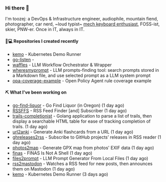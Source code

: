 ### Hi there 👋

I'm toozej: a DevOps & Infrastructure engineer, audiophile, mountain fiend, photographer, car nerd, ~loud typist~ [mech keyboard enthusiast](https://github.com/toozej/keebs), FOSS-ist, skier, PNW-er. Once in IT, always in IT.

#### 👨💻 Repositories I created recently

- [kemo](https://github.com/toozej/kemo) - Kubernetes Demo Runner
- [go-listen](https://github.com/toozej/go-listen) - 
- [waffles](https://github.com/toozej/waffles) - LLM Workflow Orchestrator & Wrapper
- [wheresmyprompt](https://github.com/toozej/wheresmyprompt) - LLM prompts-finding tool: search prompts stored in a Markdown file, and use selected prompt as a LLM system prompt
- [opa-coverage-example](https://github.com/toozej/opa-coverage-example) - Open Policy Agent rule coverage example

#### ⛏️ What I've been working on

- [go-find-liquor](https://github.com/toozej/go-find-liquor) - Go Find Liquor (in Oregon) (1 day ago)
- [RSSFFS](https://github.com/toozej/RSSFFS) - RSS Feed Finder [and] Subscriber (1 day ago)
- [trails-completionist](https://github.com/toozej/trails-completionist) - Golang application to parse a list of trails, then display a searchable HTML table for ease of tracking completion of trails. (1 day ago)
- [url2anki](https://github.com/toozej/url2anki) - Generate Anki flashcards from a URL (1 day ago)
- [ghreleases2rss](https://github.com/toozej/ghreleases2rss) - Subscribe to GitHub projects’ releases in RSS reader (1 day ago)
- [photos2map](https://github.com/toozej/photos2map) - Generate GPX map from photos' EXIF data (1 day ago)
- [finas](https://github.com/toozej/finas) - FINAS Is Not A Shell (1 day ago)
- [files2prompt](https://github.com/toozej/files2prompt) - LLM Prompt Generator From Local Files (1 day ago)
- [rss2mastodon](https://github.com/toozej/rss2mastodon) - Watches a RSS feed for new posts, then announces them on Mastodon (1 day ago)
- [kemo](https://github.com/toozej/kemo) - Kubernetes Demo Runner (3 days ago)
